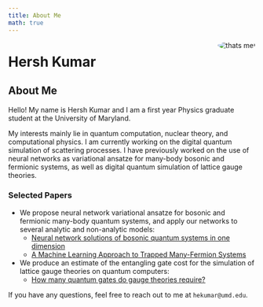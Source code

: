 ```yaml
---
title: About Me
math: true
---
```

<img src="img/front_facing_pfp.png" style="max-width:20%;min-width:40px;float:right;border-radius: 50%;" alt="thats me!"/>

# Hersh Kumar

## About Me
Hello! My name is Hersh Kumar and I am a first year Physics graduate student at the University of Maryland.

My interests mainly lie in quantum computation, nuclear theory, and computational physics. I am currently working on the digital quantum simulation of scattering processes. I have previously worked on the use of neural networks as variational ansatze for many-body bosonic and fermionic systems, as well as digital quantum simulation of lattice gauge theories.

### Selected Papers
- We propose neural network variational ansatze for bosonic and fermionic many-body quantum systems, and apply our networks to several analytic and non-analytic models:
    - [Neural network solutions of bosonic quantum systems in one dimension](https://journals.aps.org/prc/abstract/10.1103/PhysRevC.109.034004) 
    - [A Machine Learning Approach to Trapped Many-Fermion Systems](https://arxiv.org/abs/2410.17383)
- We produce an estimate of the entangling gate cost for the simulation of lattice gauge theories on quantum computers: 
    - [How many quantum gates do gauge theories require?](https://journals.aps.org/prd/abstract/10.1103/PhysRevD.106.094504)

If you have any questions, feel free to reach out to me at `hekumar@umd.edu`.
